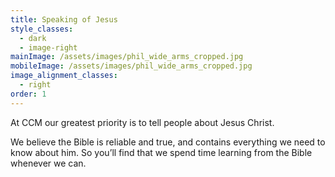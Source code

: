 ```yaml
---
title: Speaking of Jesus
style_classes:
  - dark
  - image-right
mainImage: /assets/images/phil_wide_arms_cropped.jpg
mobileImage: /assets/images/phil_wide_arms_cropped.jpg
image_alignment_classes:
  - right
order: 1
---
```

At CCM our greatest priority is to tell people about Jesus Christ.

We believe the Bible is reliable and true, and contains everything we need to know about him. So you’ll find that we spend time learning from the Bible whenever we can.
